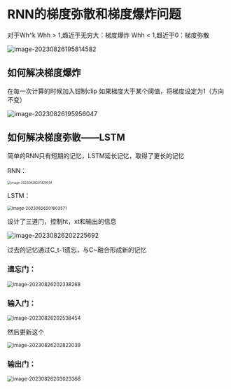 # RNN的梯度弥散和梯度爆炸问题

对于Wh^k
Whh > 1,趋近于无穷大：梯度爆炸
Whh < 1,趋近于0：梯度弥散

![image-20230826195814582](RNN的梯度弥散和梯度爆炸问题/image-20230826195814582-16930511008751.png)

## 如何解决梯度爆炸

在每一次计算的时候加入钳制clip
如果梯度大于某个阈值，将梯度设定为1（方向不变）

![image-20230826195956047](RNN的梯度弥散和梯度爆炸问题/image-20230826195956047-16930511979903.png)

## 如何解决梯度弥散——LSTM

简单的RNN只有短期的记忆，LSTM延长记忆，取得了更长的记忆

RNN：

<img src="RNN的梯度弥散和梯度爆炸问题/image-20230826201429514-16930520724655-16930520813867.png" alt="image-20230826201429514" style="zoom:50%;" />

LSTM：

<img src="RNN的梯度弥散和梯度爆炸问题/image-20230826201803571-16930522848329.png" alt="image-20230826201803571" style="zoom:67%;" />

设计了三道门，控制ht，xt和输出的信息

![image-20230826202225692](RNN的梯度弥散和梯度爆炸问题/image-20230826202225692-169305254747011.png)

过去的记忆通过C_t-1遗忘，与C~融合形成新的记忆

### 遗忘门：

<img src="RNN的梯度弥散和梯度爆炸问题/image-20230826202338268-169305261963813.png" alt="image-20230826202338268" style="zoom:80%;" />

### 输入门：

<img src="RNN的梯度弥散和梯度爆炸问题/image-20230826202538454-169305273963115.png" alt="image-20230826202538454" style="zoom:80%;" />

然后更新这个

<img src="RNN的梯度弥散和梯度爆炸问题/image-20230826202822039-169305290623417.png" alt="image-20230826202822039" style="zoom:80%;" />

### 输出门：

<img src="RNN的梯度弥散和梯度爆炸问题/image-20230826203023368-169305302516019.png" alt="image-20230826203023368" style="zoom:80%;" />